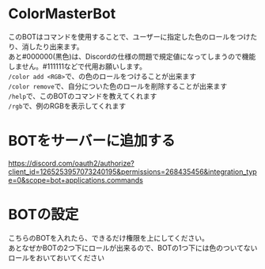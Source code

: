# ColorMasterBot  
このBOTはコマンドを使用することで、ユーザーに指定した色のロールをつけたり、消したり出来ます。  
あと#000000(黒色)は、Discordの仕様の問題で規定値になってしまうので機能しません。#111111などで代用お願いします。  
`/color add <RGB>`で、<RGB>の色のロールをつけることが出来ます  
`/color remove`で、自分についた色のロールを削除することが出来ます  
`/help`で、このBOTのコマンドを教えてくれます  
`/rgb`で、例のRGBを表示してくれます  
# BOTをサーバーに追加する  
https://discord.com/oauth2/authorize?client_id=1265253957073240195&permissions=268435456&integration_type=0&scope=bot+applications.commands  
# BOTの設定  
こちらのBOTを入れたら、できるだけ権限を上にしてください。  
あとなぜかBOTの2つ下にロールが出来るので、BOTの1つ下には色のついてないロールをおいておいてください
